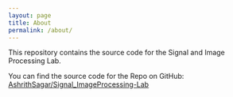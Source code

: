 ```yaml
---
layout: page
title: About
permalink: /about/
---
```


This repository contains the source code for the Signal and Image Processing Lab.

You can find the source code for the Repo on GitHub:
[AshrithSagar/Signal_ImageProcessing-Lab](https://github.com/AshrithSagar/Signal_ImageProcessing-Lab)

